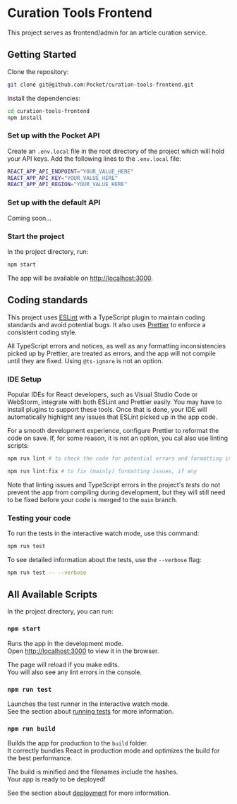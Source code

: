# Curation Tools Frontend
This project serves as frontend/admin for an article curation service.

## Getting Started

Clone the repository:

```bash
git clone git@github.com:Pocket/curation-tools-frontend.git
```

Install the dependencies:

```bash
cd curation-tools-frontend
npm install
```

### Set up with the Pocket API
Create an `.env.local` file in the root directory of the project which will hold your API keys. 
Add the following lines to the `.env.local` file: 

```bash
REACT_APP_API_ENDPOINT="YOUR_VALUE_HERE"
REACT_APP_API_KEY="YOUR_VALUE_HERE"
REACT_APP_API_REGION="YOUR_VALUE_HERE"
```

### Set up with the default API

Coming soon...

### Start the project
In the project directory, run:

```bash
npm start
```

The app will be available on [http://localhost:3000](http://localhost:3000).

## Coding standards

This project uses [ESLint](https://eslint.org/) with a TypeScript plugin to maintain coding standards and avoid potential bugs. 
It also uses [Prettier](https://prettier.io/) to enforce a consistent coding style. 

All TypeScript errors and notices, as well as any formatting inconsistencies picked up by Prettier, are treated as errors, and the app will not compile until they are fixed. Using `@ts-ignore` is not an option.

### IDE Setup

Popular IDEs for React developers, such as Visual Studio Code or WebStorm, integrate with both ESLint and Prettier easily. You may have to install plugins to support these tools. Once that is done, your IDE will automatically highlight any issues that ESLint picked up in the app code. 

For a smooth development experience, configure Prettier to reformat the code on save. If, for some reason, it is not an option, you cal also use linting scripts:

```bash
npm run lint # to check the code for potential errors and formatting inconsistencies 

npm run lint:fix # to fix (mainly) formatting issues, if any
```

Note that linting issues and TypeScript errors in the project's _tests_ do not prevent the app from compiling during development, but they will still need to be fixed before your code is merged to the `main` branch.

### Testing your code

To run the tests in the interactive watch mode, use this command:

```bash
npm run test
```

To see detailed information about the tests, use the `--verbose` flag:

```bash
npm run test -- --verbose
```

## All Available Scripts

In the project directory, you can run:

### `npm start`

Runs the app in the development mode.<br />
Open [http://localhost:3000](http://localhost:3000) to view it in the browser.

The page will reload if you make edits.<br />
You will also see any lint errors in the console.

### `npm run test`

Launches the test runner in the interactive watch mode.<br />
See the section about [running tests](https://facebook.github.io/create-react-app/docs/running-tests) for more information.

### `npm run build`

Builds the app for production to the `build` folder.<br />
It correctly bundles React in production mode and optimizes the build for the best performance.

The build is minified and the filenames include the hashes.<br />
Your app is ready to be deployed!

See the section about [deployment](https://facebook.github.io/create-react-app/docs/deployment) for more information.